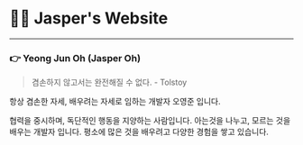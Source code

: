 # 🧑‍💻 Jasper's Website

---

### 👉 Yeong Jun Oh (Jasper Oh)

> 겸손하지 않고서는 완전해질 수 없다. - Tolstoy

항상 겸손한 자세, 배우려는 자세로 임하는 개발자 오영준 입니다.

협력을 중시하며, 독단적인 행동을 지양하는 사람입니다. 아는것을 나누고, 모르는 것을 배우는 개발자 입니다. 평소에 많은 것을 배우려고 다양한 경험을 쌓고 있습니다.
